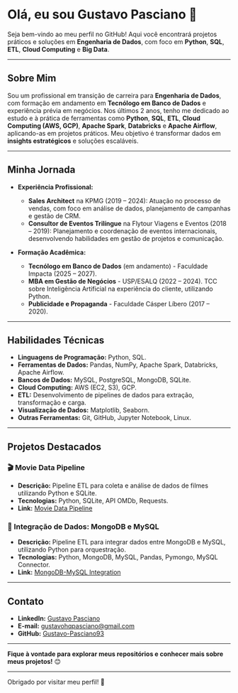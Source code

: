 # Olá, eu sou Gustavo Pasciano 👋

Seja bem-vindo ao meu perfil no GitHub! Aqui você encontrará projetos práticos e soluções em **Engenharia de Dados**, com foco em **Python**, **SQL**, **ETL**, **Cloud Computing** e **Big Data**.

---

## Sobre Mim

Sou um profissional em transição de carreira para **Engenharia de Dados**, com formação em andamento em **Tecnólogo em Banco de Dados** e experiência prévia em negócios. Nos últimos 2 anos, tenho me dedicado ao estudo e à prática de ferramentas como **Python**, **SQL**, **ETL**, **Cloud Computing (AWS, GCP)**, **Apache Spark**, **Databricks** e **Apache Airflow**, aplicando-as em projetos práticos. Meu objetivo é transformar dados em **insights estratégicos** e soluções escaláveis.

---

## Minha Jornada

- **Experiência Profissional:**
  - **Sales Architect** na KPMG (2019 – 2024): Atuação no processo de vendas, com foco em análise de dados, planejamento de campanhas e gestão de CRM.
  - **Consultor de Eventos Trilíngue** na Flytour Viagens e Eventos (2018 – 2019): Planejamento e coordenação de eventos internacionais, desenvolvendo habilidades em gestão de projetos e comunicação.

- **Formação Acadêmica:**
  - **Tecnólogo em Banco de Dados** (em andamento) - Faculdade Impacta (2025 – 2027).
  - **MBA em Gestão de Negócios** - USP/ESALQ (2022 – 2024). TCC sobre Inteligência Artificial na experiência do cliente, utilizando Python.
  - **Publicidade e Propaganda** - Faculdade Cásper Líbero (2017 – 2020).

---

## Habilidades Técnicas

- **Linguagens de Programação:** Python, SQL.
- **Ferramentas de Dados:** Pandas, NumPy, Apache Spark, Databricks, Apache Airflow.
- **Bancos de Dados:** MySQL, PostgreSQL, MongoDB, SQLite.
- **Cloud Computing:** AWS (EC2, S3), GCP.
- **ETL:** Desenvolvimento de pipelines de dados para extração, transformação e carga.
- **Visualização de Dados:** Matplotlib, Seaborn.
- **Outras Ferramentas:** Git, GitHub, Jupyter Notebook, Linux.

---

## Projetos Destacados

### 🎬 Movie Data Pipeline
- **Descrição:** Pipeline ETL para coleta e análise de dados de filmes utilizando Python e SQLite.
- **Tecnologias:** Python, SQLite, API OMDb, Requests.
- **Link:** [Movie Data Pipeline](https://github.com/Gustavo-Pasciano93/Movie-Data-Pipeline)

### 🔄 Integração de Dados: MongoDB e MySQL
- **Descrição:** Pipeline ETL para integrar dados entre MongoDB e MySQL, utilizando Python para orquestração.
- **Tecnologias:** Python, MongoDB, MySQL, Pandas, Pymongo, MySQL Connector.
- **Link:** [MongoDB-MySQL Integration](https://github.com/Gustavo-Pasciano93/MongoDB-MySQL-Integration)

---

## Contato

- **LinkedIn:** [Gustavo Pasciano](https://www.linkedin.com/in/gustavo-pasciano/)
- **E-mail:** gustavohqpasciano@gmail.com
- **GitHub:** [Gustavo-Pasciano93](https://github.com/Gustavo-Pasciano93)

---

**Fique à vontade para explorar meus repositórios e conhecer mais sobre meus projetos!** 😊

---

Obrigado por visitar meu perfil! 🚀
